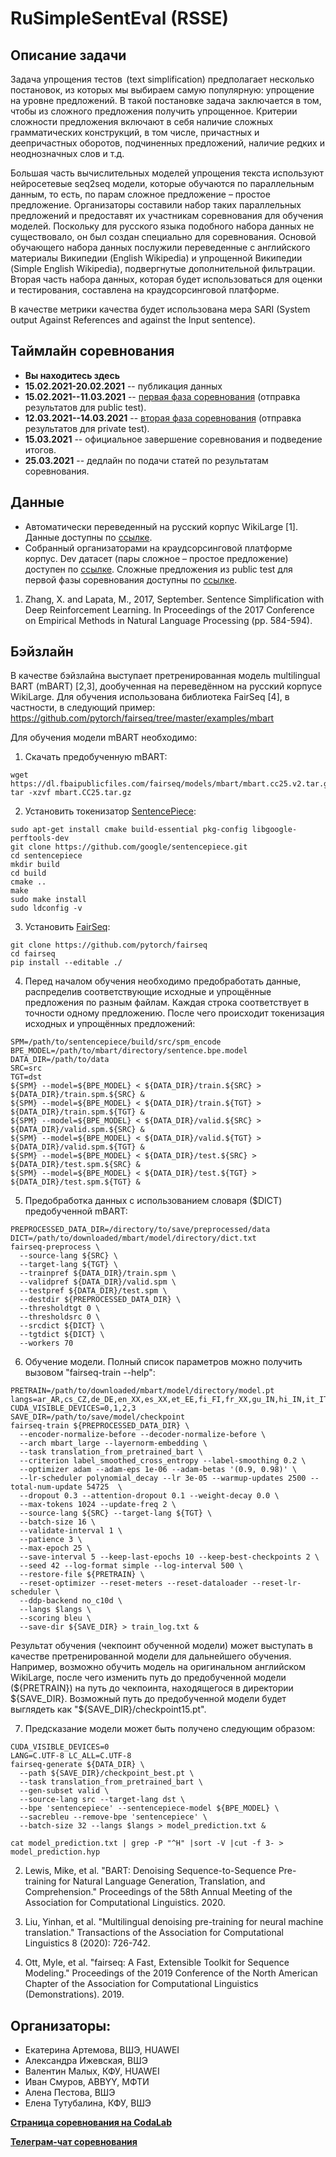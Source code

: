 # RuSimpleSentEval (RSSE)

## Описание задачи
Задача упрощения тестов  (text simplification) предполагает несколько постановок, из которых мы выбираем самую популярную: упрощение на уровне предложений. В такой постановке задача заключается в том, чтобы из сложного предложения получить упрощенное. 
Критерии сложности предложения включают в себя наличие сложных грамматических конструкций, в том числе, причастных и деепричастных оборотов, подчиненных предложений, наличие редких и неоднозначных слов и т.д.

Большая часть вычислительных моделей упрощения текста используют нейросетевые seq2seq модели, которые обучаются по параллельным данным, то есть, по парам сложное предложение – простое предложение. Организаторы составили набор таких параллельных предложений и предоставят их участникам соревнования для обучения моделей. Поскольку для русского языка подобного набора данных не существовало, он был создан специально для соревнования. Основой обучающего набора данных послужили переведенные с английского материалы Википедии (English Wikipedia) и упрощенной Википедии (Simple English Wikipedia), подвергнутые дополнительной фильтрации. Вторая часть набора данных, которая будет использоваться для оценки и тестирования, составлена на краудсорсинговой платформе.

В качестве метрики качества будет использована мера SARI (System output Against References and against the Input sentence). 

## Таймлайн соревнования
* **Вы находитесь здесь**
* **15.02.2021-20.02.2021** -- публикация данных 
* **15.02.2021--11.03.2021** -- [первая фаза соревнования](https://competitions.codalab.org/competitions/29037#phases) (отправка результатов для public test).
* **12.03.2021--14.03.2021**  -- [вторая фаза соревнования](https://competitions.codalab.org/competitions/29037#phases) (отправка результатов для private test).
* **15.03.2021** -- официальное завершение соревнования и подведение итогов.
* **25.03.2021** -- дедлайн по подачи статей по результатам соревнования.

## Данные

* Автоматически переведенный на русский  корпус WikiLarge [1]. Данные доступны по [ссылке](https://drive.google.com/drive/folders/1jfij3KuiRbO_XoLiquSBP2mZafzPhrsL). 
* Собранный организаторами на краудсорсинговой платформе корпус. Dev датасет (пары сложное –  простое предложение) доступен по [ссылке](https://github.com/dialogue-evaluation/RuSimpleSentEval/blob/main/dev_sents.csv). Сложные предложения из public test для первой фазы соревнования доступны по [ссылке](public_test_only.csv). 

1. Zhang, X. and Lapata, M., 2017, September. Sentence Simplification with Deep Reinforcement Learning. In Proceedings of the 2017 Conference on Empirical Methods in Natural Language Processing (pp. 584-594).

## Бэйзлайн

В качестве бэйзлайна выступает претренированная модель multilingual BART (mBART) [2,3], дообученная на переведённом на русский корпусе WikiLarge. Для обучения использована библиотека FairSeq [4], в частности, в следующий пример:
https://github.com/pytorch/fairseq/tree/master/examples/mbart

Для обучения модели mBART необходимо:

1. Скачать предобученную mBART:

```
wget https://dl.fbaipublicfiles.com/fairseq/models/mbart/mbart.cc25.v2.tar.gz
tar -xzvf mbart.CC25.tar.gz
```

2. Установить токенизатор [SentencePiece](https://github.com/google/sentencepiece):

```
sudo apt-get install cmake build-essential pkg-config libgoogle-perftools-dev
git clone https://github.com/google/sentencepiece.git 
cd sentencepiece
mkdir build
cd build
cmake ..
make
sudo make install
sudo ldconfig -v
```


3. Установить [FairSeq](https://github.com/pytorch/fairseq):

```
git clone https://github.com/pytorch/fairseq
cd fairseq
pip install --editable ./
```

4. Перед началом обучения необходимо предобработать данные, распределив соответствующие исходные и упрощённые предложения по разным файлам. Каждая строка соответствует в точности одному предложению. После чего происходит токенизация исходных и упрощённых предложений: 

```
SPM=/path/to/sentencepiece/build/src/spm_encode
BPE_MODEL=/path/to/mbart/directory/sentence.bpe.model
DATA_DIR=/path/to/data
SRC=src
TGT=dst
${SPM} --model=${BPE_MODEL} < ${DATA_DIR}/train.${SRC} > ${DATA_DIR}/train.spm.${SRC} &
${SPM} --model=${BPE_MODEL} < ${DATA_DIR}/train.${TGT} > ${DATA_DIR}/train.spm.${TGT} &
${SPM} --model=${BPE_MODEL} < ${DATA_DIR}/valid.${SRC} > ${DATA_DIR}/valid.spm.${SRC} &
${SPM} --model=${BPE_MODEL} < ${DATA_DIR}/valid.${TGT} > ${DATA_DIR}/valid.spm.${TGT} &
${SPM} --model=${BPE_MODEL} < ${DATA_DIR}/test.${SRC} > ${DATA_DIR}/test.spm.${SRC} &
${SPM} --model=${BPE_MODEL} < ${DATA_DIR}/test.${TGT} > ${DATA_DIR}/test.spm.${TGT} &
```
5. Предобработка данных с использованием словаря ($DICT) предобученной mBART:

```
PREPROCESSED_DATA_DIR=/directory/to/save/preprocessed/data
DICT=/path/to/downloaded/mbart/model/directory/dict.txt
fairseq-preprocess \
  --source-lang ${SRC} \
  --target-lang ${TGT} \
  --trainpref ${DATA_DIR}/train.spm \
  --validpref ${DATA_DIR}/valid.spm \
  --testpref ${DATA_DIR}/test.spm \
  --destdir ${PREPROCESSED_DATA_DIR} \
  --thresholdtgt 0 \
  --thresholdsrc 0 \
  --srcdict ${DICT} \
  --tgtdict ${DICT} \
  --workers 70
```

6. Обучение модели. Полный список параметров можно получить вызовом "fairseq-train --help":

```
PRETRAIN=/path/to/downloaded/mbart/model/directory/model.pt
langs=ar_AR,cs_CZ,de_DE,en_XX,es_XX,et_EE,fi_FI,fr_XX,gu_IN,hi_IN,it_IT,ja_XX,kk_KZ,ko_KR,lt_LT,lv_LV,my_MM,ne_NP,nl_XX,ro_RO,ru_RU,si_LK,tr_TR,vi_VN,zh_CN
CUDA_VISIBLE_DEVICES=0,1,2,3
SAVE_DIR=/path/to/save/model/checkpoint
fairseq-train ${PREPROCESSED_DATA_DIR} \
  --encoder-normalize-before --decoder-normalize-before \
  --arch mbart_large --layernorm-embedding \
  --task translation_from_pretrained_bart \
  --criterion label_smoothed_cross_entropy --label-smoothing 0.2 \
  --optimizer adam --adam-eps 1e-06 --adam-betas '(0.9, 0.98)' \
  --lr-scheduler polynomial_decay --lr 3e-05 --warmup-updates 2500 --total-num-update 54725  \
  --dropout 0.3 --attention-dropout 0.1 --weight-decay 0.0 \
  --max-tokens 1024 --update-freq 2 \
  --source-lang ${SRC} --target-lang ${TGT} \
  --batch-size 16 \
  --validate-interval 1 \
  --patience 3 \
  --max-epoch 25 \
  --save-interval 5 --keep-last-epochs 10 --keep-best-checkpoints 2 \
  --seed 42 --log-format simple --log-interval 500 \
  --restore-file ${PRETRAIN} \
  --reset-optimizer --reset-meters --reset-dataloader --reset-lr-scheduler \
  --ddp-backend no_c10d \
  --langs $langs \
  --scoring bleu \
  --save-dir ${SAVE_DIR} > train_log.txt &
```

Результат обучения (чекпоинт обученной модели) может выступать в качестве претренированной модели для дальнейшего обучения. Например, возможно обучить модель на оригинальном английском WikiLarge, после чего изменить путь до предобученной модели (${PRETRAIN}) на путь до чекпоинта, находящегося в директории ${SAVE_DIR}. Возможный путь до предобученной модели будет выглядеть как "${SAVE_DIR}/checkpoint15.pt".  

7. Предсказание модели может быть получено следующим образом:

```
CUDA_VISIBLE_DEVICES=0
LANG=C.UTF-8 LC_ALL=C.UTF-8
fairseq-generate ${DATA_DIR} \
  --path ${SAVE_DIR}/checkpoint_best.pt \
  --task translation_from_pretrained_bart \
  --gen-subset valid \
  --source-lang src --target-lang dst \
  --bpe 'sentencepiece' --sentencepiece-model ${BPE_MODEL} \
  --sacrebleu --remove-bpe 'sentencepiece' \
  --batch-size 32 --langs $langs > model_prediction.txt & 

cat model_prediction.txt | grep -P "^H" |sort -V |cut -f 3- > model_prediction.hyp
```

2. Lewis, Mike, et al. "BART: Denoising Sequence-to-Sequence Pre-training for Natural Language Generation, Translation, and Comprehension." Proceedings of the 58th Annual Meeting of the Association for Computational Linguistics. 2020.

3. Liu, Yinhan, et al. "Multilingual denoising pre-training for neural machine translation." Transactions of the Association for Computational Linguistics 8 (2020): 726-742.

4. Ott, Myle, et al. "fairseq: A Fast, Extensible Toolkit for Sequence Modeling." Proceedings of the 2019 Conference of the North American Chapter of the Association for Computational Linguistics (Demonstrations). 2019.

## Организаторы:
* Екатерина Артемова, ВШЭ, HUAWEI
* Александра Ижевская, ВШЭ
* Валентин Малых, КФУ, HUAWEI
* Иван Смуров, ABBYY, МФТИ
* Алена Пестова, ВШЭ
* Елена Тутубалина, КФУ, ВШЭ


[**Страница соревнования на CodaLab**](https://competitions.codalab.org/competitions/29037#learn_the_details)

[**Телеграм-чат соревнования**](https://t.me/rsse2021)
